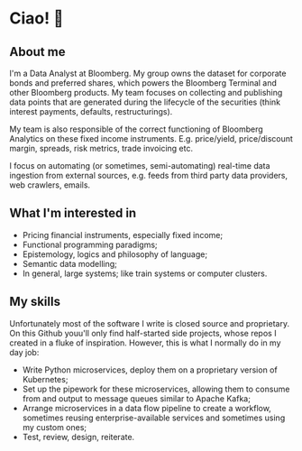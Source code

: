 # Ciao! 👋

## About me 

I'm a Data Analyst at Bloomberg. My group owns the dataset for corporate bonds and preferred shares, which powers the Bloomberg Terminal and other Bloomberg products. My team focuses on collecting and publishing data points that are generated during the lifecycle of the securities (think interest payments, defaults, restructurings).

My team is also responsible of the correct functioning of Bloomberg Analytics on these fixed income instruments. E.g. price/yield, price/discount margin, spreads, risk metrics, trade invoicing etc.

I focus on automating (or sometimes, semi-automating) real-time data ingestion from external sources, e.g. feeds from third party data providers, web crawlers, emails.

## What I'm interested in

- Pricing financial instruments, especially fixed income;
- Functional programming paradigms;
- Epistemology, logics and philosophy of language;
- Semantic data modelling;
- In general, large systems; like train systems or computer clusters.

## My skills

Unfortunately most of the software I write is closed source and proprietary. On this Github youu'll only find half-started side projects, whose repos I created in a fluke of inspiration. However, this is what I normally do in my day job:

- Write Python microservices, deploy them on a proprietary version of Kubernetes;
- Set up the pipework for these microservices, allowing them to consume from and output to message queues similar to Apache Kafka;
- Arrange microservices in a data flow pipeline to create a workflow, sometimes reusing enterprise-available services and sometimes using my custom ones;
- Test, review, design, reiterate.

